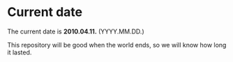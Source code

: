 # Current date

The current date is **2010.04.11.** (YYYY.MM.DD.)

This repository will be good when the world ends, so we will know how long it lasted.